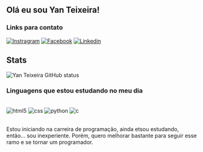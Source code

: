 ## Olá eu sou Yan Teixeira! 
### Links para contato

[![Instragram](https://img.shields.io/badge/Instagram-E4405F?style=for-the-badge&logo=instagram&logoColor=white)](https://www.instagram.com/yan_teixeira09/profilecard/?igsh=MXhtZ2VpbG5xZWt0ZQ==)
[![Facebook](https://img.shields.io/badge/Facebook-1877F2?style=for-the-badge&logo=facebook&logoColor=white)](https://facebook.com/yan.teixeira.1000)
[![Linkedin](https://img.shields.io/badge/LinkedIn-0077B5?style=for-the-badge&logo=linkedin&logoColor=white)](https://www.linkedin.com/in/yan-teixeira-32ab82257)

## Stats 
![Yan Teixeira GitHub status](https://github-readme-stats.vercel.app/api?username=yanteixeira&show_icons=true&theme=tokyonight)

### Linguagens que estou estudando no meu dia

<div style= "display: inline_bloxk"><br/>
    <img aling="center" alt="html5" src="https://img.shields.io/badge/HTML5-E34F26?style=for-the-badge&logo=html5&logoColor=white">
    <img aling="center" alt="css" src="https://img.shields.io/badge/CSS-239120?&style=for-the-badge&logo=css3&logoColor=white">
    <img aling="center" alt="python" src="https://img.shields.io/badge/Python-14354C?style=for-the-badge&logo=python&logoColor=white">
    <img aling="center" alt="c" src="https://img.shields.io/badge/C-00599C?style=for-the-badge&logo=c&logoColor=white">    
</div><br/>

Estou iniciando na carreira de programação, ainda etsou estudando, então... sou inexperiente. Porém, quero melhorar bastante para seguir esse ramo e se tornar um programador.

<div style= "display: inline_bloxk"><br/>
    <img aling="center" alt="" src="https://www.icegif.com/wp-content/uploads/2023/07/icegif-93.gif">
</div><br/>
